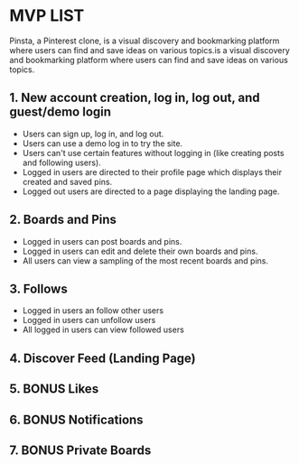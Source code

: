 # MVP LIST

Pinsta, a Pinterest clone, is a visual discovery and bookmarking platform where users can find and save ideas on various topics.is a visual discovery and bookmarking platform where users can find and save ideas on various topics.

## 1. New account creation, log in, log out, and guest/demo login

* Users can sign up, log in, and log out.
* Users can use a demo log in to try the site.
* Users can't use certain features without logging in (like creating posts and following users).
* Logged in users are directed to their profile page which displays their created and saved pins.
* Logged out users are directed to a page displaying the landing page.

## 2. Boards and Pins

* Logged in users can post boards and pins.
* Logged in users can edit and delete their own boards and pins.
* All users can view a sampling of the most recent boards and pins.

## 3. Follows

* Logged in users an follow other users
* Logged in users can unfollow users
* All logged in users can view followed users

## 4. Discover Feed (Landing Page)



## 5. BONUS Likes

## 6. BONUS Notifications

## 7. BONUS Private Boards
